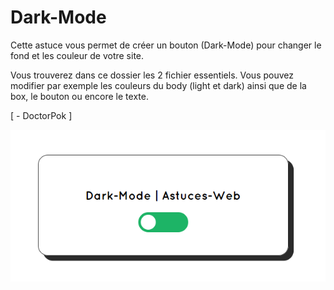 # Dark-Mode

Cette astuce vous permet de créer un bouton (Dark-Mode) pour changer le fond et les couleur de votre site.

Vous trouverez dans ce dossier les 2 fichier essentiels. Vous pouvez modifier par exemple les couleurs du body (light et dark) ainsi que de la box, le bouton ou encore le texte.

[ - DoctorPok ]

<div align="center">
  <img src="https://github.com/DoctorPok42/Astuces-Web/blob/main/IMG/Dark-Mode-1.PNG">
</div>